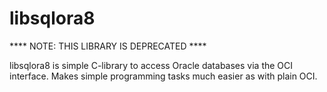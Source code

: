 # libsqlora8

**** NOTE: THIS LIBRARY IS DEPRECATED ****

libsqlora8 is simple C-library to access Oracle databases via the OCI interface. Makes simple programming tasks much easier as with plain OCI. 
